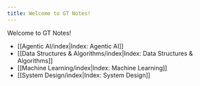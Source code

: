 ```yaml
---
title: Welcome to GT Notes!
---
```

Welcome to GT Notes!

- [[Agentic AI/index|Index: Agentic AI]]
- [[Data Structures & Algorithms/index|Index: Data Structures & Algorithms]]
- [[Machine Learning/index|Index: Machine Learning]]
- [[System Design/index|Index: System Design]]
